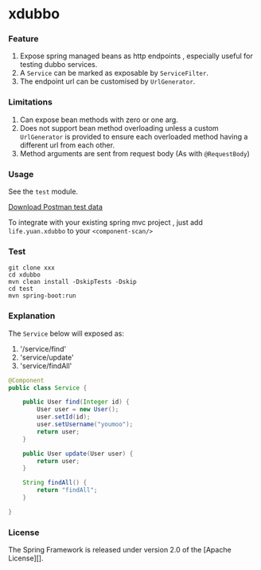 xdubbo
======

### Feature

1. Expose spring managed beans as http endpoints , especially useful for testing dubbo services.
2. A `Service` can be marked as exposable by `ServiceFilter`.
3. The endpoint url can be customised by `UrlGenerator`.

### Limitations

1. Can expose bean methods with zero or one arg.
2. Does not support bean method overloading unless a custom `UrlGenerator` is provided to ensure each overloaded method having a different url from each other.
3. Method arguments are sent from request body (As with `@RequestBody`)

### Usage

See the `test` module.

[Download Postman test data](https://www.getpostman.com/collections/b87a452f355a01bf8a10)

To integrate with your existing spring mvc project , just add `life.yuan.xdubbo` to your `<component-scan/>`

### Test

```
git clone xxx
cd xdubbo
mvn clean install -DskipTests -Dskip
cd test
mvn spring-boot:run
```



### Explanation

The `Service` below will exposed as:

 1. '/service/find'
 2. 'service/update'
 3. 'service/findAll'
 
 
```java
@Component
public class Service {

    public User find(Integer id) {
        User user = new User();
        user.setId(id);
        user.setUsername("youmoo");
        return user;
    }

    public User update(User user) {
        return user;
    }

    String findAll() {
        return "findAll";
    }

}
```

### License

The Spring Framework is released under version 2.0 of the [Apache License][].


